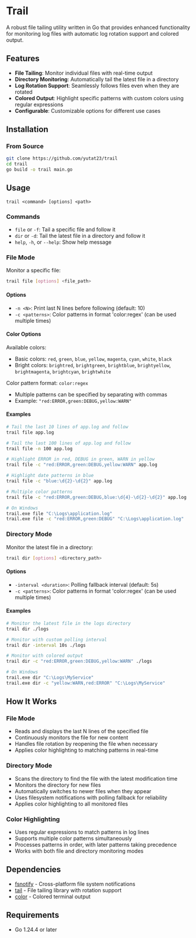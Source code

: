 # Trail

A robust file tailing utility written in Go that provides enhanced functionality for monitoring log files with automatic log rotation support and colored output.

## Features

- **File Tailing**: Monitor individual files with real-time output
- **Directory Monitoring**: Automatically tail the latest file in a directory
- **Log Rotation Support**: Seamlessly follows files even when they are rotated
- **Colored Output**: Highlight specific patterns with custom colors using regular expressions
- **Configurable**: Customizable options for different use cases

## Installation

### From Source

```bash
git clone https://github.com/yutat23/trail
cd trail
go build -o trail main.go
```

## Usage

```
trail <command> [options] <path>
```

### Commands

- `file` or `-f`: Tail a specific file and follow it
- `dir` or `-d`: Tail the latest file in a directory and follow it
- `help`, `-h`, or `--help`: Show help message

### File Mode

Monitor a specific file:

```bash
trail file [options] <file_path>
```

#### Options

- `-n <N>`: Print last N lines before following (default: 10)
- `-c <patterns>`: Color patterns in format 'color:regex' (can be used multiple times)

#### Color Options

Available colors:
- Basic colors: `red`, `green`, `blue`, `yellow`, `magenta`, `cyan`, `white`, `black`
- Bright colors: `brightred`, `brightgreen`, `brightblue`, `brightyellow`, `brightmagenta`, `brightcyan`, `brightwhite`

Color pattern format: `color:regex`
- Multiple patterns can be specified by separating with commas
- Example: `"red:ERROR,green:DEBUG,yellow:WARN"`

#### Examples

```bash
# Tail the last 10 lines of app.log and follow
trail file app.log

# Tail the last 100 lines of app.log and follow
trail file -n 100 app.log

# Highlight ERROR in red, DEBUG in green, WARN in yellow
trail file -c "red:ERROR,green:DEBUG,yellow:WARN" app.log

# Highlight date patterns in blue
trail file -c "blue:\d{2}-\d{2}" app.log

# Multiple color patterns
trail file -c "red:ERROR,green:DEBUG,blue:\d{4}-\d{2}-\d{2}" app.log

# On Windows
trail.exe file "C:\Logs\application.log"
trail.exe file -c "red:ERROR,green:DEBUG" "C:\Logs\application.log"
```

### Directory Mode

Monitor the latest file in a directory:

```bash
trail dir [options] <directory_path>
```

#### Options

- `-interval <duration>`: Polling fallback interval (default: 5s)
- `-c <patterns>`: Color patterns in format 'color:regex' (can be used multiple times)

#### Examples

```bash
# Monitor the latest file in the logs directory
trail dir ./logs

# Monitor with custom polling interval
trail dir -interval 10s ./logs

# Monitor with colored output
trail dir -c "red:ERROR,green:DEBUG,yellow:WARN" ./logs

# On Windows
trail.exe dir "C:\Logs\MyService"
trail.exe dir -c "yellow:WARN,red:ERROR" "C:\Logs\MyService"
```

## How It Works

### File Mode
- Reads and displays the last N lines of the specified file
- Continuously monitors the file for new content
- Handles file rotation by reopening the file when necessary
- Applies color highlighting to matching patterns in real-time

### Directory Mode
- Scans the directory to find the file with the latest modification time
- Monitors the directory for new files
- Automatically switches to newer files when they appear
- Uses filesystem notifications with polling fallback for reliability
- Applies color highlighting to all monitored files

### Color Highlighting
- Uses regular expressions to match patterns in log lines
- Supports multiple color patterns simultaneously
- Processes patterns in order, with later patterns taking precedence
- Works with both file and directory monitoring modes

## Dependencies

- [fsnotify](https://github.com/fsnotify/fsnotify) - Cross-platform file system notifications
- [tail](https://github.com/hpcloud/tail) - File tailing library with rotation support
- [color](https://github.com/fatih/color) - Colored terminal output

## Requirements

- Go 1.24.4 or later
